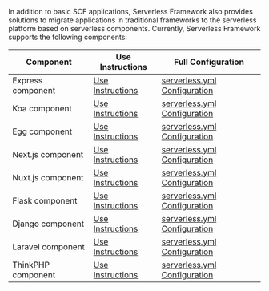 In addition to basic SCF applications, Serverless Framework also provides solutions to migrate applications in traditional frameworks to the serverless platform based on serverless components. Currently, Serverless Framework supports the following components:


| Component | Use Instructions | Full Configuration |  
| ----------------------- |----------| ------------------------ | 
| Express component     |[Use Instructions](https://github.com/serverless-components/tencent-express/blob/master/README.md)| [serverless.yml Configuration](https://github.com/serverless-components/tencent-express/blob/master/docs/configure.md) |
|  Koa component       |[Use Instructions](https://github.com/serverless-components/tencent-koa/blob/master/README.md)| [serverless.yml Configuration](https://github.com/serverless-components/tencent-koa/blob/master/docs/configure.md)         |      
| Egg component  |[Use Instructions](https://github.com/serverless-components/tencent-egg/blob/master/README.md)| [serverless.yml Configuration](https://github.com/serverless-components/tencent-egg/blob/master/docs/configure.md)   |      
| Next.js component  |[Use Instructions](https://github.com/serverless-components/tencent-nextjs/blob/master/README.md)| [serverless.yml Configuration](https://github.com/serverless-components/tencent-nextjs/blob/master/docs/configure.md)   |
| Nuxt.js component |[Use Instructions](https://github.com/serverless-components/tencent-nuxtjs/blob/master/README.md)| [serverless.yml Configuration](https://github.com/serverless-components/tencent-nuxtjs/blob/master/docs/configure.md) |
| Flask component |[Use Instructions](https://github.com/serverless-components/tencent-flask/blob/master/README.md)| [serverless.yml Configuration](https://github.com/serverless-components/tencent-flask/blob/master/docs/configure.md) |
| Django component |[Use Instructions](https://github.com/serverless-components/tencent-django/blob/master/README.md)| [serverless.yml Configuration](https://github.com/serverless-components/tencent-django/blob/master/docs/configure.md)|
|Laravel component |[Use Instructions](https://github.com/serverless-components/tencent-laravel/blob/master/README.md)|[serverless.yml Configuration](https://github.com/serverless-components/tencent-laravel/blob/master/docs/configure.md)|
|ThinkPHP component |[Use Instructions](https://github.com/serverless-components/tencent-thinkphp/blob/master/README.md)|[serverless.yml Configuration](https://github.com/serverless-components/tencent-thinkphp/blob/master/docs/configure.md)|
